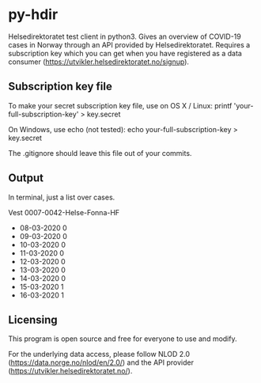 # py-hdir
Helsedirektoratet test client in python3. Gives an overview of COVID-19 cases in Norway through an API provided by Helsedirektoratet. Requires a subscription key which you can get when you have registered as a data consumer (https://utvikler.helsedirektoratet.no/signup).

## Subscription key file
To make your secret subscription key file, use on OS X / Linux:
printf 'your-full-subscription-key' > key.secret

On Windows, use echo (not tested):
echo your-full-subscription-key > key.secret

The .gitignore should leave this file out of your commits.

## Output
In terminal, just a list over cases.

Vest 0007-0042-Helse-Fonna-HF
- 08-03-2020 0
- 09-03-2020 0
- 10-03-2020 0
- 11-03-2020 0
- 12-03-2020 0
- 13-03-2020 0
- 14-03-2020 0
- 15-03-2020 1
- 16-03-2020 1

## Licensing

This program is open source and free for everyone to use and modify.

For the underlying data access, please follow NLOD 2.0 (https://data.norge.no/nlod/en/2.0/) and the API provider (https://utvikler.helsedirektoratet.no/).